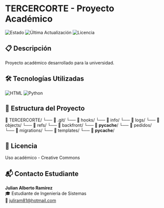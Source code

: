 
# TERCERCORTE - Proyecto Académico


![Estado](https://img.shields.io/badge/Estado-👨‍💻_Desarrollo-yellow)
![Última Actualización](https://img.shields.io/badge/Última_Actualización-2025-05-17-lightgray)
![Licencia](https://img.shields.io/badge/Licencia-Creative_Commons-blue)


## 📋 Descripción
Proyecto académico desarrollado para la universidad.

## 🛠 Tecnologías Utilizadas
![HTML](https://img.shields.io/badge/HTML-E34F26?logo=html5&logoColor=white) ![Python](https://img.shields.io/badge/Python-3776AB?logo=python&logoColor=white)

## 📂 Estructura del Proyecto
📁 TERCERCORTE/
    └── 📂 .git/
        └── 📂 hooks/
        └── 📂 info/
        └── 📂 logs/
        └── 📂 objects/
        └── 📂 refs/
    └── 📂 backfront/
        └── 📂 __pycache__/
    └── 📂 pedidos/
        └── 📂 migrations/
        └── 📂 templates/
        └── 📂 __pycache__/

## 📄 Licencia
Uso académico - Creative Commons

## 📬 Contacto Estudiante
**Julian Alberto Ramirez**  
🎓 Estudiante de Ingeniería de Sistemas  
📧 [juliram81@hotmail.com](mailto:juliram81@hotmail.com)
